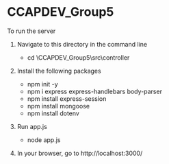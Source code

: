 # CCAPDEV_Group5

To run the server
  
1. Navigate to this directory in the command line
   - cd \CCAPDEV_Group5\src\controller

2. Install the following packages
    - npm init -y
    - npm i express express-handlebars body-parser
    - npm install express-session
    - npm install mongoose
    - npm install dotenv 

3. Run app.js
    - node app.js

4. In your browser, go to http://localhost:3000/

